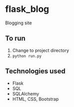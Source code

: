 # flask_blog

Blogging site

## To run

1. Change to project directory
2. `python run.py`

## Technologies used
* Flask
* SQL
* SQLAlchemy
* HTML, CSS, Bootstrap
